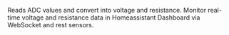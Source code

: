 Reads ADC values and convert into voltage and resistance. Monitor real-time voltage and resistance data in Homeassistant Dashboard via WebSocket and rest sensors.
